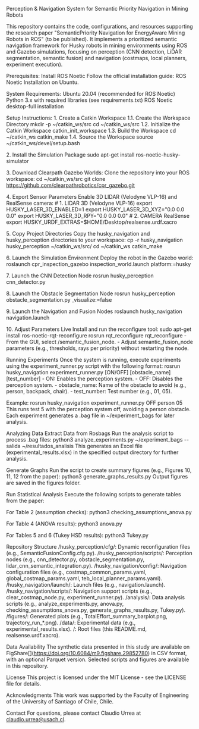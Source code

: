 Perception & Navigation System for Semantic Priority Navigation in
Mining Robots

This repository contains the code, configurations, and resources
supporting the research paper \"SemanticPriority Navigation for
EnergyAware Mining Robots in ROS\" (to be published). It implements a
prioritized semantic navigation framework for Husky robots in mining
environments using ROS and Gazebo simulations, focusing on perception
(CNN detection, LiDAR segmentation, semantic fusion) and navigation
(costmaps, local planners, experiment execution).

Prerequisites: Install ROS Noetic Follow the official installation
guide: ROS Noetic Installation on Ubuntu.

System Requirements: Ubuntu 20.04 (recommended for ROS Noetic) Python
3.x with required libraries (see requirements.txt) ROS Noetic
desktop-full installation

Setup Instructions: 1. Create a Catkin Workspace 1.1. Create the
Workspace Directory mkdir -p \~/catkin_ws/src cd \~/catkin_ws/src 1.2.
Initialize the Catkin Workspace catkin_init_workspace 1.3. Build the
Workspace cd \~/catkin_ws catkin_make 1.4. Source the Workspace source
\~/catkin_ws/devel/setup.bash

2\. Install the Simulation Package sudo apt-get install
ros-noetic-husky-simulator

3\. Download Clearpath Gazebo Worlds: Clone the repository into your ROS
workspace: cd \~/catkin_ws/src git clone
https://github.com/clearpathrobotics/cpr_gazebo.git

4\. Export Sensor Parameters Enable 3D LIDAR (Velodyne VLP-16) and
RealSense camera: \# 1. LIDAR 3D (Velodyne VLP-16) export
HUSKY_LASER_3D_ENABLED=1 export HUSKY_LASER_3D_XYZ=\"0.0 0.0 0.0\"
export HUSKY_LASER_3D_RPY=\"0.0 0.0 0.0\" \# 2. CAMERA RealSense export
HUSKY_URDF_EXTRAS=\$HOME/Desktop/realsense.urdf.xacro

5\. Copy Project Directories Copy the husky_navigation and
husky_perception directories to your workspace: cp -r husky_navigation
husky_perception \~/catkin_ws/src/ cd \~/catkin_ws catkin_make

6\. Launch the Simulation Environment Deploy the robot in the Gazebo
world: roslaunch cpr_inspection_gazebo inspection_world.launch
platform:=husky

7\. Launch the CNN Detection Node rosrun husky_perception
cnn_detector.py

8\. Launch the Obstacle Segmentation Node rosrun husky_perception
obstacle_segmentation.py \_visualize:=false

9\. Launch the Navigation and Fusion Nodes roslaunch husky_navigation
navigation.launch

10\. Adjust Parameters Live Install and run the reconfigure tool: sudo
apt-get install ros-noetic-rqt-reconfigure rosrun rqt_reconfigure
rqt_reconfigure - From the GUI, select /semantic_fusion_node. - Adjust
semantic_fusion_node parameters (e.g., thresholds, rays per priority)
without restarting the node.

Running Experiments Once the system is running, execute experiments
using the experiment_runner.py script with the following format: rosrun
husky_navigation experiment_runner.py \[ON/OFF\] \[obstacle_name\]
\[test_number\] - ON: Enables the perception system. - OFF: Disables the
perception system. - obstacle_name: Name of the obstacle to avoid (e.g.,
person, backpack, chair). - test_number: Test number (e.g., 01, 05).

Example: rosrun husky_navigation experiment_runner.py OFF person 05 This
runs test 5 with the perception system off, avoiding a person obstacle.
Each experiment generates a .bag file in \~/experiment_bags for later
analysis.

Analyzing Data Extract Data from Rosbags Run the analysis script to
process .bag files: python3 analyze_experiments.py \~/experiment_bags
\--salida \~/resultados_analisis This generates an Excel file
(experimental_results.xlsx) in the specified output directory for
further analysis.

Generate Graphs Run the script to create summary figures (e.g., Figures
10, 11, 12 from the paper): python3 generate_graphs_results.py Output
figures are saved in the figures folder.

Run Statistical Analysis Execute the following scripts to generate
tables from the paper:

For Table 2 (assumption checks): python3 checking_assumptions_anova.py

For Table 4 (ANOVA results): python3 anova.py

For Tables 5 and 6 (Tukey HSD results): python3 Tukey.py

Repository Structure /husky_perception/cfg/: Dynamic reconfiguration
files (e.g., SemanticFusionConfig.cfg.py). /husky_perception/scripts/:
Perception nodes (e.g., cnn_detector.py, obstacle_segmentation.py,
lidar_cnn_semantic_integration.py). /husky_navigation/config/:
Navigation configuration files (e.g., costmap_common_params.yaml,
global_costmap_params.yaml, teb_local_planner_params.yaml).
/husky_navigation/launch/: Launch files (e.g., navigation.launch).
/husky_navigation/scripts/: Navigation support scripts (e.g.,
clear_costmap_node.py, experiment_runner.py). /analysis/: Data analysis
scripts (e.g., analyze_experiments.py, anova.py,
checking_assumptions_anova.py, generate_graphs_results.py, Tukey.py).
/figures/: Generated plots (e.g., TotalEffort_summary_barplot.png,
trajectory_run\_\*.png). /data/: Experimental data (e.g.,
experimental_results.xlsx). /: Root files (this README.md,
realsense.urdf.xacro).

Data Availability The synthetic data presented in this study are
available on FigShare\[\](https://doi.org/10.6084/m9.figshare.29852780)
in CSV format, with an optional Parquet version. Selected scripts and
figures are available in this repository.

License This project is licensed under the MIT License - see the LICENSE
file for details.

Acknowledgments This work was supported by the Faculty of Engineering of
the University of Santiago of Chile, Chile.

Contact For questions, please contact Claudio Urrea at
claudio.urrea@usach.cl.
